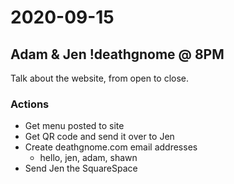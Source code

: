 # 2020-09-15

## Adam & Jen !deathgnome @ 8PM

Talk about the website, from open to close.

### Actions

- Get menu posted to site
- Get QR code and send it over to Jen
- Create deathgnome.com email addresses
  - hello, jen, adam, shawn
- Send Jen the SquareSpace
